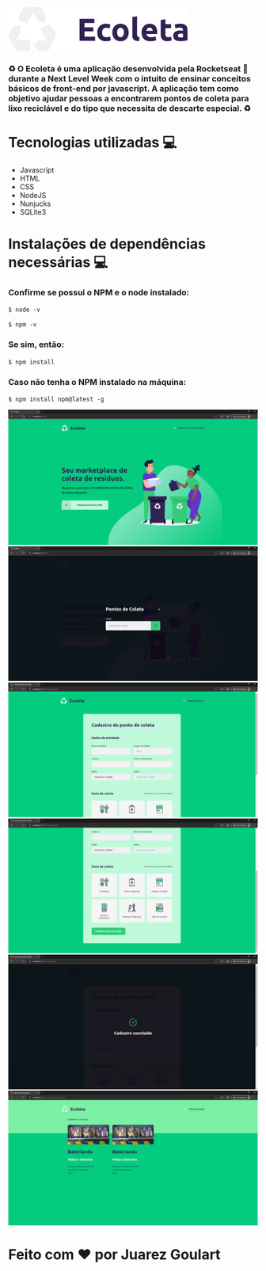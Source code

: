 <img src="/public/assets/logo.svg"> 

### ♻️ O Ecoleta é uma aplicação desenvolvida pela Rocketseat 🚀 durante a Next Level Week com o intuito de ensinar conceitos básicos de front-end por javascript. A aplicação tem como objetivo ajudar pessoas a encontrarem pontos de coleta para lixo reciclável e do tipo que necessita de descarte especial. ♻️

# Tecnologias utilizadas 💻

- Javascript
- HTML
- CSS
- NodeJS
- Nunjucks
- SQLite3

# Instalações de dependências necessárias 💻

### Confirme se possui o NPM e o node instalado:

```
$ node -v
```

```
$ npm -v
```
### Se sim, então:

```
$ npm install
```
### Caso não tenha o NPM instalado na máquina:

```
$ npm install npm@latest -g
```

<img src="/image/home.png">
<img src="/image/search.png">
<img src="/image/create1.png">
<img src="/image/create2.png">
<img src="/image/positive.png">
<img src="/image/main.png">

# Feito com ❤️ por Juarez Goulart
